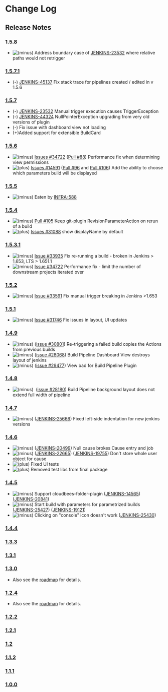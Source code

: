 # Change Log

## Release Notes

### 1.5.8

-   ![(minus)](https://wiki.jenkins.io/s/en_GB/8100/5084f018d64a97dc638ca9a178856f851ea353ff/_/images/icons/emoticons/forbidden.svg) Address
    boundary case of
    [JENKINS-23532](https://issues.jenkins-ci.org/browse/JENKINS-23532) where
    relative paths would not retrigger

### [1.5.7.1](https://github.com/jenkinsci/build-pipeline-plugin/releases/tag/build-pipeline-plugin-1.5.7.1)

-   (-) [JENKINS-45137](https://issues.jenkins-ci.org/browse/JENKINS-45137)
    Fix stack trace for pipelines created / edited in v 1.5.6

### [1.5.7](https://github.com/jenkinsci/build-pipeline-plugin/releases/tag/build-pipeline-plugin-1.5.7)

-   (-) [JENKINS-23532](https://issues.jenkins-ci.org/browse/JENKINS-23532) Manual
    trigger execution causes TriggerException
-   (-) [JENKINS-44324](https://issues.jenkins-ci.org/browse/JENKINS-44324) NullPointerException upgrading
    from very old versions of plugin  
-   (-) Fix issue with dashboard view not loading
-   (+)Added support for extensible BuildCard

### [1.5.6](https://github.com/jenkinsci/build-pipeline-plugin/releases/tag/build-pipeline-plugin-1.5.6)

-   ![(minus)](https://wiki.jenkins.io/s/en_GB/8100/5084f018d64a97dc638ca9a178856f851ea353ff/_/images/icons/emoticons/forbidden.svg)
    [Issues \#34722](https://issues.jenkins-ci.org/browse/JENKINS-34722)
    ([Pull
    \#88](https://github.com/jenkinsci/build-pipeline-plugin/pull/88))
    Performance fix when determining view permissions
-   ![(plus)](https://wiki.jenkins.io/s/en_GB/8100/5084f018d64a97dc638ca9a178856f851ea353ff/_/images/icons/emoticons/add.svg)
    [Issues \#14591](https://issues.jenkins-ci.org/browse/JENKINS-14591)
    ([Pull
    \#96](https://github.com/jenkinsci/build-pipeline-plugin/pull/96)
    and [Pull
    \#106](https://github.com/jenkinsci/build-pipeline-plugin/pull/106))
    Add the ability to choose which parameters build will be displayed

 ### [1.5.5](https://github.com/jenkinsci/build-pipeline-plugin/releases/tag/build-pipeline-plugin-1.5.5)

 -   ![(minus)](https://wiki.jenkins.io/s/en_GB/8100/5084f018d64a97dc638ca9a178856f851ea353ff/_/images/icons/emoticons/forbidden.svg)
    Eaten by
    [INFRA-588](https://issues.jenkins-ci.org/browse/JENKINS-31088)

### [1.5.4](https://github.com/jenkinsci/build-pipeline-plugin/releases/tag/build-pipeline-plugin-1.5.4)

-   ![(minus)](https://wiki.jenkins.io/s/en_GB/8100/5084f018d64a97dc638ca9a178856f851ea353ff/_/images/icons/emoticons/forbidden.svg)
    [Pull
    \#105](https://github.com/jenkinsci/build-pipeline-plugin/pull/105)
    Keep git-plugin RevisionParameterAction on rerun of a build
-   ![(plus)](https://wiki.jenkins.io/s/en_GB/8100/5084f018d64a97dc638ca9a178856f851ea353ff/_/images/icons/emoticons/add.svg)
    [Issues \#31088](https://issues.jenkins-ci.org/browse/JENKINS-31088)
    show displayName by default

### [1.5.3.1](https://github.com/jenkinsci/build-pipeline-plugin/releases/tag/build-pipeline-plugin-1.5.3.1)

-   ![(minus)](https://wiki.jenkins.io/s/en_GB/8100/5084f018d64a97dc638ca9a178856f851ea353ff/_/images/icons/emoticons/forbidden.svg)
    [Issue \#33935](https://issues.jenkins-ci.org/browse/JENKINS-33935)
    Fix re-running a build - broken in Jenkins \> 1.653, LTS \> 1.651.1
-   ![(minus)](https://wiki.jenkins.io/s/en_GB/8100/5084f018d64a97dc638ca9a178856f851ea353ff/_/images/icons/emoticons/forbidden.svg)
    [Issue \#34722](https://issues.jenkins-ci.org/browse/JENKINS-34722)
    Performance fix - limit the number of downstream projects iterated
    over

### [1.5.2](https://github.com/jenkinsci/build-pipeline-plugin/releases/tag/build-pipeline-plugin-1.5.2)

-   ![(minus)](https://wiki.jenkins.io/s/en_GB/8100/5084f018d64a97dc638ca9a178856f851ea353ff/_/images/icons/emoticons/forbidden.svg)
    [Issue \#33591](https://issues.jenkins-ci.org/browse/JENKINS-33591)
    Fix manual trigger breaking in Jenkins \>1.653

### [1.5.1](https://github.com/jenkinsci/build-pipeline-plugin/releases/tag/build-pipeline-plugin-1.5.1)

-   ![(minus)](https://wiki.jenkins.io/s/en_GB/8100/5084f018d64a97dc638ca9a178856f851ea353ff/_/images/icons/emoticons/forbidden.svg)
    [Issue \#31746](https://issues.jenkins-ci.org/browse/JENKINS-31746)
    Fix issues in layout, UI updates

### [1.4.9](https://github.com/jenkinsci/build-pipeline-plugin/releases/tag/build-pipeline-plugin-1.4.9)

-   ![(minus)](https://wiki.jenkins.io/s/en_GB/8100/5084f018d64a97dc638ca9a178856f851ea353ff/_/images/icons/emoticons/forbidden.svg)
    ([issue
    \#30801](https://issues.jenkins-ci.org/browse/JENKINS-30801))
    Re-triggering a failed build copies the Actions from previous builds
-   ![(minus)](https://wiki.jenkins.io/s/en_GB/8100/5084f018d64a97dc638ca9a178856f851ea353ff/_/images/icons/emoticons/forbidden.svg)
    ([issue
    \#28068](https://issues.jenkins-ci.org/browse/JENKINS-28068)) Build
    Pipeline Dashboard View destroys layout of jenkins
-   ![(minus)](https://wiki.jenkins.io/s/en_GB/8100/5084f018d64a97dc638ca9a178856f851ea353ff/_/images/icons/emoticons/forbidden.svg)
    ([issue
    \#29477](https://issues.jenkins-ci.org/browse/JENKINS-29477)) View
    bad for Build Pipeline Plugin

### [1.4.8](https://github.com/jenkinsci/build-pipeline-plugin/compare/build-pipeline-plugin-1.4.7...build-pipeline-plugin-1.4.8)

-   ![(minus)](https://wiki.jenkins.io/s/en_GB/8100/5084f018d64a97dc638ca9a178856f851ea353ff/_/images/icons/emoticons/forbidden.svg)
     ([issue
    \#28180](https://issues.jenkins-ci.org/browse/JENKINS-28180)) Build
    Pipeline background layout does not extend full width of pipeline

### [1.4.7](https://github.com/jenkinsci/build-pipeline-plugin/compare/build-pipeline-plugin-1.4.6...build-pipeline-plugin-1.4.7)

-   ![(minus)](https://wiki.jenkins.io/s/en_GB/8100/5084f018d64a97dc638ca9a178856f851ea353ff/_/images/icons/emoticons/forbidden.svg)
    ([JENKINS-25666](https://issues.jenkins-ci.org/browse/JENKINS-25666))
    Fixed left-side indentation for new jenkins versions

### [1.4.6](https://github.com/jenkinsci/build-pipeline-plugin/compare/build-pipeline-plugin-1.4.5...build-pipeline-plugin-1.4.6)

-   ![(minus)](https://wiki.jenkins.io/s/en_GB/8100/5084f018d64a97dc638ca9a178856f851ea353ff/_/images/icons/emoticons/forbidden.svg)
    ([JENKINS-20499](https://issues.jenkins-ci.org/browse/JENKINS-20499))
    Null cause brokes Cause entry and job
-   ![(minus)](https://wiki.jenkins.io/s/en_GB/8100/5084f018d64a97dc638ca9a178856f851ea353ff/_/images/icons/emoticons/forbidden.svg)
    ([JENKINS-22665](https://issues.jenkins-ci.org/browse/JENKINS-22665))
    ([JENKINS-19755](https://issues.jenkins-ci.org/browse/JENKINS-19755))
    Don't store whole user object for cause
-   ![(plus)](https://wiki.jenkins.io/s/en_GB/8100/5084f018d64a97dc638ca9a178856f851ea353ff/_/images/icons/emoticons/add.svg)
    Fixed UI tests
-   ![(plus)](https://wiki.jenkins.io/s/en_GB/8100/5084f018d64a97dc638ca9a178856f851ea353ff/_/images/icons/emoticons/add.svg)
    Removed test libs from final package

### [1.4.5](https://github.com/jenkinsci/build-pipeline-plugin/compare/build-pipeline-plugin-1.4.4...build-pipeline-plugin-1.4.5)

-   ![(minus)](https://wiki.jenkins.io/s/en_GB/8100/5084f018d64a97dc638ca9a178856f851ea353ff/_/images/icons/emoticons/forbidden.svg)
    Support cloudbees-folder-plugin
    ([JENKINS-14565](https://issues.jenkins-ci.org/browse/JENKINS-14565))
    ([JENKINS-20841](https://issues.jenkins-ci.org/browse/JENKINS-20841))
-   ![(minus)](https://wiki.jenkins.io/s/en_GB/8100/5084f018d64a97dc638ca9a178856f851ea353ff/_/images/icons/emoticons/forbidden.svg)
    Start build with parameters for parametrized builds
    ([JENKINS-25427](https://issues.jenkins-ci.org/browse/JENKINS-25427))
    ([JENKINS-19121](https://issues.jenkins-ci.org/browse/JENKINS-19121))
-   ![(minus)](https://wiki.jenkins.io/s/en_GB/8100/5084f018d64a97dc638ca9a178856f851ea353ff/_/images/icons/emoticons/forbidden.svg)
    Clicking on "console" icon doesn't work
    ([JENKINS-25430](https://issues.jenkins-ci.org/browse/JENKINS-25430))

### [1.4.4](https://github.com/jenkinsci/build-pipeline-plugin/compare/build-pipeline-plugin-1.4.3...build-pipeline-plugin-1.4.4)

### [1.3.3](http://code.google.com/p/build-pipeline-plugin/issues/list?can=1&q=label%3AMilestone-Release1.3.3&colspec=ID+Type+Status+Priority+Milestone+Owner+Summary&cells=tiles)  

### [1.3.1](http://code.google.com/p/build-pipeline-plugin/issues/list?can=1&q=label%3AMilestone-Release1.3.1&colspec=ID+Type+Status+Priority+Milestone+Owner+Summary&cells=tiles)

### [1.3.0](http://www.centrumsystems.com.au/2012/07/build-pipeline-plugin-1-3-0-release/)

- Also see the
[roadmap](https://wiki.jenkins.io/display/JENKINS/Build+Pipeline+Plugin+-+Roadmap)
for details.

### [1.2.4](http://code.google.com/p/build-pipeline-plugin/issues/list?can=1&q=label%3AMilestone-Release1.2.4&colspec=ID+Type+Status+Priority+Milestone+Owner+Summary&cells=tiles)

- Also see the
[roadmap](https://wiki.jenkins.io/display/JENKINS/Build+Pipeline+Plugin+-+Roadmap)
for details.

### [1.2.2](http://www.centrumsystems.com.au/blog/?p=325)

### [1.2.1](http://www.centrumsystems.com.au/blog/?p=287)

### [1.2](http://www.centrumsystems.com.au/blog/?p=281)

### [1.1.2](http://www.centrumsystems.com.au/blog/?p=200)

### [1.1.1](http://www.centrumsystems.com.au/blog/?p=165)

### [1.0.0](http://www.centrumsystems.com.au/blog/?p=121)